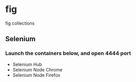 fig
===

fig collections

## Selenium

### Launch the containers below, and open 4444 port

 * Selenium Hub
 * Selenium Node Chrome
 * Selenium Node Firefox
